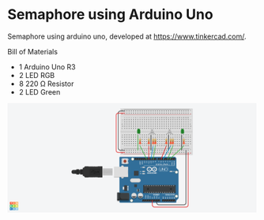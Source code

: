 # Semaphore using Arduino Uno

Semaphore using arduino uno, developed at https://www.tinkercad.com/.

Bill of Materials

- 1 Arduino Uno R3
- 2 LED RGB
- 8 220 Ω Resistor
- 2 LED Green

![Screenshot](semaphore_circuit.png)

